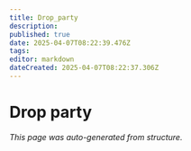 ```yaml
---
title: Drop_party
description: 
published: true
date: 2025-04-07T08:22:39.476Z
tags: 
editor: markdown
dateCreated: 2025-04-07T08:22:37.306Z
---
```


# Drop party

*This page was auto-generated from structure.*